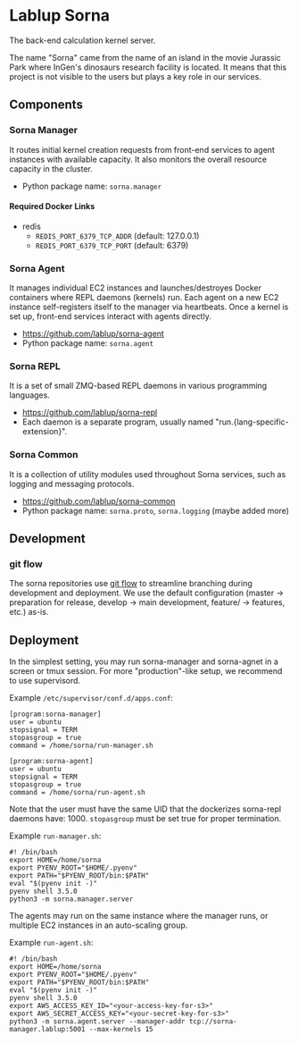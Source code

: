 Lablup Sorna
============

The back-end calculation kernel server.

The name "Sorna" came from the name of an island in the movie Jurassic Park where InGen's dinosaurs research facility is located.
It means that this project is not visible to the users but plays a key role in our services.

Components
----------

### Sorna Manager

It routes initial kernel creation requests from front-end services to agent instances with available capacity.
It also monitors the overall resource capacity in the cluster.

 * Python package name: `sorna.manager`

#### Required Docker Links

 * redis
   - `REDIS_PORT_6379_TCP_ADDR` (default: 127.0.0.1)
   - `REDIS_PORT_6379_TCP_PORT` (default: 6379)

### Sorna Agent

It manages individual EC2 instances and launches/destroyes Docker containers where REPL daemons (kernels) run.
Each agent on a new EC2 instance self-registers itself to the manager via heartbeats.
Once a kernel is set up, front-end services interact with agents directly.

 * https://github.com/lablup/sorna-agent
 * Python package name: `sorna.agent`

### Sorna REPL

It is a set of small ZMQ-based REPL daemons in various programming languages.

 * https://github.com/lablup/sorna-repl
 * Each daemon is a separate program, usually named "run.{lang-specific-extension}".

### Sorna Common

It is a collection of utility modules used throughout Sorna services, such as logging and messaging protocols.

 * https://github.com/lablup/sorna-common
 * Python package name: `sorna.proto`, `sorna.logging` (maybe added more)

Development
-----------

### git flow

The sorna repositories use [git flow](http://danielkummer.github.io/git-flow-cheatsheet/index.html) to streamline branching during development and deployment.
We use the default configuration (master -> preparation for release, develop -> main development, feature/ -> features, etc.) as-is.

Deployment
----------

In the simplest setting, you may run sorna-manager and sorna-agnet in a screen or tmux session.
For more "production"-like setup, we recommend to use supervisord.

Example `/etc/supervisor/conf.d/apps.conf`:
```
[program:sorna-manager]
user = ubuntu
stopsignal = TERM
stopasgroup = true
command = /home/sorna/run-manager.sh

[program:sorna-agent]
user = ubuntu
stopsignal = TERM
stopasgroup = true
command = /home/sorna/run-agent.sh
```

Note that the user must have the same UID that the dockerizes sorna-repl daemons have: 1000.
`stopasgroup` must be set true for proper termination.

Example `run-manager.sh`:
```
#! /bin/bash
export HOME=/home/sorna
export PYENV_ROOT="$HOME/.pyenv"
export PATH="$PYENV_ROOT/bin:$PATH"
eval "$(pyenv init -)"
pyenv shell 3.5.0
python3 -m sorna.manager.server
```

The agents may run on the same instance where the manager runs, or multiple EC2 instances in an auto-scaling group.

Example `run-agent.sh`:
```
#! /bin/bash
export HOME=/home/sorna
export PYENV_ROOT="$HOME/.pyenv"
export PATH="$PYENV_ROOT/bin:$PATH"
eval "$(pyenv init -)"
pyenv shell 3.5.0
export AWS_ACCESS_KEY_ID="<your-access-key-for-s3>"
export AWS_SECRET_ACCESS_KEY="<your-secret-key-for-s3>"
python3 -m sorna.agent.server --manager-addr tcp://sorna-manager.lablup:5001 --max-kernels 15
```

